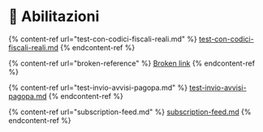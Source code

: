 # 🔑 Abilitazioni

{% content-ref url="test-con-codici-fiscali-reali.md" %}
[test-con-codici-fiscali-reali.md](test-con-codici-fiscali-reali.md)
{% endcontent-ref %}

{% content-ref url="broken-reference" %}
[Broken link](broken-reference)
{% endcontent-ref %}

{% content-ref url="test-invio-avvisi-pagopa.md" %}
[test-invio-avvisi-pagopa.md](test-invio-avvisi-pagopa.md)
{% endcontent-ref %}

{% content-ref url="subscription-feed.md" %}
[subscription-feed.md](subscription-feed.md)
{% endcontent-ref %}
